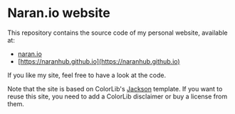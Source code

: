 # Naran.io website
This repository contains the source code of my personal website, available at:
* [naran.io](https://naran.io)
* [https://naranhub.github.io](https://naranhub.github.io)

If you like my site, feel free to have a look at the code.

Note that the site is based on ColorLib's [Jackson](https://colorlib.com/wp/template/jackson/) template. If you want to reuse this site, you need to add a ColorLib disclaimer or buy a license from them. 
